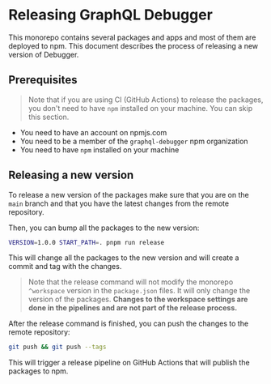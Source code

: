 # Releasing GraphQL Debugger

This monorepo contains several packages and apps and most of them are deployed to npm. This document describes the process of releasing a new version of Debugger.

## Prerequisites

> Note that if you are using CI (GitHub Actions) to release the packages, you don't need to have `npm` installed on your machine. You can skip this section.

- You need to have an account on npmjs.com
- You need to be a member of the `graphql-debugger` npm organization
- You need to have `npm` installed on your machine

## Releasing a new version

To release a new version of the packages make sure that you are on the `main` branch and that you have the latest changes from the remote repository.

Then, you can bump all the packages to the new version:

```bash
VERSION=1.0.0 START_PATH=. pnpm run release
```

This will change all the packages to the new version and will create a commit and tag with the changes.

> Note that the release command will not modify the monorepo `^workspace` version in the `package.json` files. It will only change the version of the packages. **Changes to the workspace settings are done in the pipelines and are not part of the release process.**

After the release command is finished, you can push the changes to the remote repository:

```bash
git push && git push --tags
```

This will trigger a release pipeline on GitHub Actions that will publish the packages to npm.
